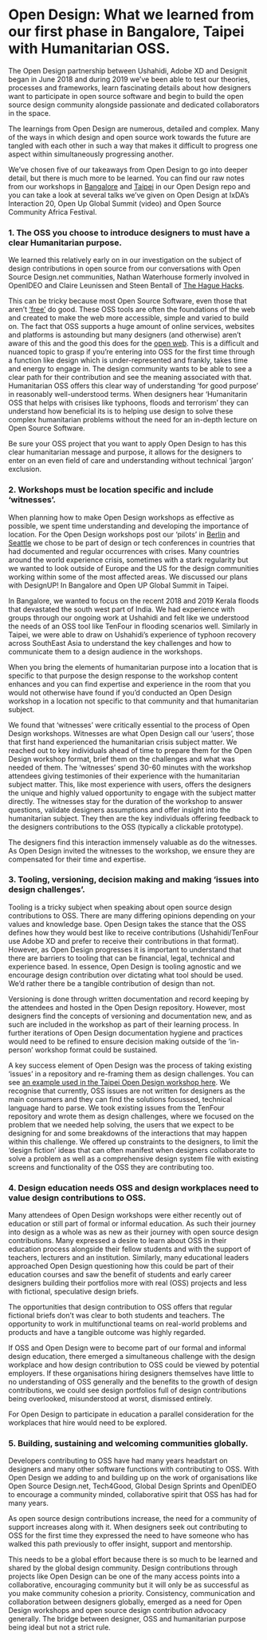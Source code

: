 # Open Design: What we learned from our first phase in Bangalore, Taipei with Humanitarian OSS.

The Open Design partnership between Ushahidi, Adobe XD and Designit began in June 2018 and during 2019 we’ve been able to test our theories, processes and frameworks, learn fascinating details about how designers want to participate in open source software and begin to build the open source design community alongside passionate and dedicated collaborators in the space.

The learnings from Open Design are numerous, detailed and complex. Many of the ways in which design and open source work towards the future are tangled with each other in such a way that makes it difficult to progress one aspect within simultaneously progressing another.

We’ve chosen five of our takeaways from Open Design to go into deeper detail, but there is much more to be learned. You can find our raw notes from our workshops in [Bangalore](https://github.com/opendesignis/opendesign/blob/master/Bangalore-workshop.md) and [Taipei](https://github.com/opendesignis/opendesign/blob/master/Taipei-workshop.md) in our Open Design repo and you can take a look at several talks we’ve given on Open Design at IxDA’s Interaction 20, Open Up Global Summit (video) and Open Source Community Africa Festival.


### 1. The OSS you choose to introduce designers to must have a clear Humanitarian purpose.

We learned this relatively early on in our investigation on the subject of design contributions in open source from our conversations with Open Source Design.net communities, Nathan Waterhouse formerly involved in OpenIDEO and Claire Leunissen and Steen Bentall of [The Hague Hacks](https://thehaguepeace.org/haguehacks/about/).

This can be tricky because most Open Source Software, even those that aren’t [‘free’](https://en.wikipedia.org/wiki/Free_and_open-source_software) do good. These OSS tools are often the foundations of the web and created to make the web more accessible, simple and varied to build on. The fact that OSS supports a huge amount of online services, websites and platforms is astounding but many designers (and otherwise) aren’t aware of this and the good this does for the [open web](https://www.yourdictionary.com/open-web). This is a difficult and nuanced topic to grasp if you’re entering into OSS for the first time through a function like design which is under-represented and frankly, takes time and energy to engage in. 
The design community wants to be able to see a clear path for their contribution and see the meaning associated with that. Humanitarian OSS offers this clear way of understanding ‘for good purpose’ in reasonably well-understood terms. When designers hear ‘Humanitarin OSS that helps with crisises like typhoons, floods and terrorism’ they can understand how beneficial its is to helping use design to solve these complex humanitarian problems without the need for an in-depth lecture on Open Source Software. 

Be sure your OSS project that you want to apply Open Design to has this clear humanitarian message and purpose, it allows for the designers to enter on an even field of care and understanding without technical ‘jargon’ exclusion.


### 2. Workshops must be location specific and **include ‘witnesses’**.

When planning how to make Open Design workshops as effective as possible, we spent time understanding and developing the importance of location. 
For the Open Design workshops post our ‘pilots’ in [Berlin](https://www.youtube.com/watch?v=iX1HZOtN2Js) and [Seattle](https://interaction19.ixda.org/program/workshop-tenfour/) we chose to be part of design or tech conferences in countries that had documented and regular occurrences with crises. 
Many countries around the world experience crisis, sometimes with a stark regularity but we wanted to look outside of Europe and the US for the design communities working within some of the most affected areas. We discussed our plans with DesignUP! In Bangalore and Open UP Global Summit in Taipei. 

In Bangalore, we wanted to focus on the recent 2018 and 2019 Kerala floods that devastated the south west part of India. We had experience with groups through our ongoing work at Ushahidi and felt like we understood the needs of an OSS tool like TenFour in flooding scenarios well. Similarly in Taipei, we were able to draw on Ushahidi’s experience of typhoon recovery across SouthEast Asia to understand the key challenges and how to communicate them to a design audience in the workshops.

When you bring the elements of humanitarian purpose into a location that is specific to that purpose the design response to the workshop content enhances and you can find expertise and experience in the room that you would not otherwise have found if you’d conducted an Open Design workshop in a location not specific to that community and that humanitarian subject.

We found that ‘witnesses’ were critically essential to the process of Open Design workshops. Witnesses are what Open Design call our ‘users’, those that first hand experienced the humanitarian crisis subject matter. We reached out to key individuals ahead of time to prepare them for the Open Design workshop format, brief them on the challenges and what was needed of them. The ‘witnesses’ spend 30-60 minutes with the workshop attendees giving testimonies of their experience with the humanitarian subject matter. This, like most experience with users, offers the designers the unique and highly valued opportunity to engage with the subject matter directly. 
The witnesses stay for the duration of the workshop to answer questions, validate designers assumptions and offer insight into the humanitarian subject. They then are the key individuals offering feedback to the designers contributions to the OSS (typically a clickable prototype). 

The designers find this interaction immensely valuable as do the witnesses. As Open Design invited the witnesses to the workshop, we ensure they are compensated for their time and expertise.


### 3. Tooling, versioning, decision making and making **‘issues into design challenges’**.

Tooling is a tricky subject when speaking about open source design contributions to OSS. There are many differing opinions depending on your values and knowledge base. Open Design takes the stance that the OSS defines how they would best like to receive contributions (Ushahidi/TenFour use Adobe XD and prefer to receive their contributions in that format). However, as Open Design progresses it is important to understand that there are barriers to tooling that can be financial, legal, technical and experience based. In essence, Open Design is tooling agnostic and we encourage design contribution over dictating what tool should be used. We’d rather there be a tangible contribution of design than not.

Versioning is done through written documentation and record keeping by the attendees and hosted in the Open Design repository. However, most designers find the concepts of versioning and documentation new, and as such are included in the workshop as part of their learning process. In further iterations of Open Design documentation hygiene and practices would need to be refined to ensure decision making outside of the ‘in-person’ workshop format could be sustained.

A key success element of Open Design was the process of taking existing ‘issues’ in a repository and re-framing them as design challenges. You can see [an example used in the Taipei Open Design workshop here](https://github.com/ushahidi/tenfour/issues/215).
We recognise that currently, OSS issues are not written for designers as the main consumers and they can find the solutions focussed, technical language hard to parse. We took existing issues from the TenFour repository and wrote them as design challenges, where we focused on the problem that we needed help solving, the users that we expect to be designing for and some breakdowns of the interactions that may happen within this challenge. We offered up constraints to the designers, to limit the ‘design fiction’ ideas that can often manifest when designers collaborate to solve a problem as well as a comprehensive design system file with existing screens and functionality of the OSS they are contributing too.


### 4. Design education needs OSS and design workplaces need to **value design contributions to OSS**.

Many attendees of Open Design workshops were either recently out of education or still part of formal or informal education. As such their journey into design as a whole was as new as their journey with open source design contributions. 
Many expressed a desire to learn about OSS in their education process alongside their fellow students and with the support of teachers, lecturers and an institution. Similarly, many educational leaders approached Open Design questioning how this could be part of their education courses and saw the benefit of students and early career designers building their portfolios more with real (OSS) projects and less with fictional, speculative design briefs. 

The opportunities that design contribution to OSS offers that regular fictional briefs don’t was clear to both students and teachers. The opportunity to work in multifunctional teams on real-world problems and products and have a tangible outcome was highly regarded. 

If OSS and Open Design were to become part of our formal and informal design education, there emerged a simultaneous challenge with the design workplace and how design contribution to OSS could be viewed by potential employers. If these organisations hiring designers themselves have little to no understanding of OSS generally and the benefits to the growth of design contributions, we could see design portfolios full of design contributions being overlooked, misunderstood at worst, dismissed entirely.

For Open Design to participate in education a parallel consideration for the workplaces that hire would need to be explored.



### 5. Building, sustaining and **welcoming communities globally**.

Developers contributing to OSS have had many years headstart on designers and many other software functions with contributing to OSS. With Open Design we adding to and building up on the work of organisations like Open Source Design.net, Tech4Good, Global Design Sprints and OpenIDEO to encourage a community minded, collaborative spirit that OSS has had for many years.

As open source design contributions increase, the need for a community of support increases along with it. When designers seek out contributing to OSS for the first time they expressed the need to have someone who has walked this path previously to offer insight, support and mentorship.

This needs to be a global effort because there is so much to be learned and shared by the global design community. Design contributions through projects like Open Design can be one of the many access points into a collaborative, encouraging community but it will only be as successful as you make community cohesion a priority.
Consistency, communication and collaboration between designers globally, emerged as a need for Open Design workshops and open source design contribution advocacy generally. The bridge between designer, OSS and humanitarian purpose being ideal but not a strict rule. 


